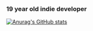 ### 19 year old indie developer
[![Anurag's GitHub stats](https://github-readme-stats.vercel.app/api?username=69ShadesOfPeanut&count_private=true&show_icons=true&theme=radical)](https://github.com/anuraghazra/github-readme-stats)
